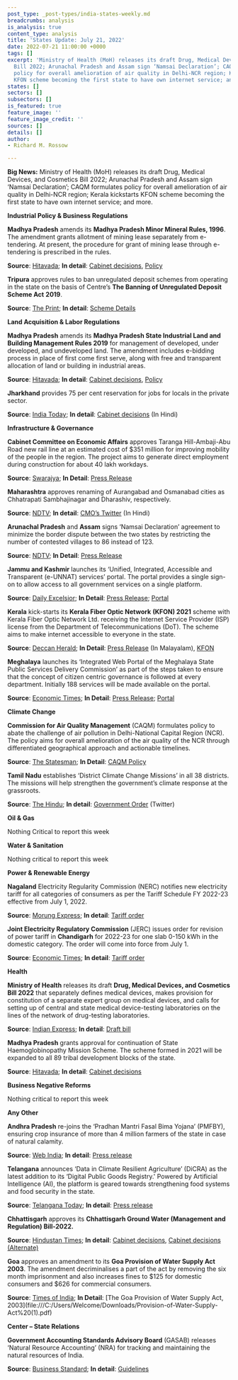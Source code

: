 ```yaml
---
post_type: _post-types/india-states-weekly.md
breadcrumbs: analysis
is_analysis: true
content_type: analysis
title: 'States Update: July 21, 2022'
date: 2022-07-21 11:00:00 +0000
tags: []
excerpt: 'Ministry of Health (MoH) releases its draft Drug, Medical Devices, and Cosmetics
  Bill 2022; Arunachal Pradesh and Assam sign ‘Namsai Declaration’; CAQM formulates
  policy for overall amelioration of air quality in Delhi-NCR region; Kerala kickstarts
  KFON scheme becoming the first state to have own internet service; and more. '
states: []
sectors: []
subsectors: []
is_featured: true
feature_image: ''
feature_image_credit: ''
sources: []
details: []
author:
- Richard M. Rossow

---
```

**Big News:** Ministry of Health (MoH) releases its draft Drug, Medical Devices, and Cosmetics Bill 2022; Arunachal Pradesh and Assam sign ‘Namsai Declaration’; CAQM formulates policy for overall amelioration of air quality in Delhi-NCR region; Kerala kickstarts KFON scheme becoming the first state to have own internet service; and more.

**Industrial Policy & Business Regulations**

**Madhya Pradesh** amends its **Madhya Pradesh Minor Mineral Rules, 1996**. The amendment grants allotment of mining lease separately from e-tendering. At present, the procedure for grant of mining lease through e-tendering is prescribed in the rules.

**Source**: [Hitavada](https://www.thehitavada.com/Encyc/2022/7/16/New-scheme-of-Hemoglobinopathy-Diagnosis-Programme-approved.html); **In detail**: [Cabinet decisions](https://www.mpinfo.org/Home/CabinetDetails?newsid=220715S2&fontname=FontEnglish&LocID=32&pubdate=07/15/2022), [Policy](https://ibm.gov.in/writereaddata/files/10252016175254Mineral%20digest%20MP.pdf)

**Tripura** approves rules to ban unregulated deposit schemes from operating in the state on the basis of Centre’s **The Banning of Unregulated Deposit Scheme Act** **2019**.

**Source**: [The Print](https://theprint.in/india/tripura-approves-rules-to-ban-ponzi-schemes/1036735/); **In detail**: [Scheme Details](https://egazette.nic.in/WriteReadData/2019/209476.pdf)

**Land Acquisition & Labor Regulations**

**Madhya Pradesh** amends its **Madhya Pradesh State Industrial Land and Building Management Rules 2019** for management of developed, under developed, and undeveloped land. The amendment includes e-bidding process in place of first come first serve, along with free and transparent allocation of land or building in industrial areas.

**Source**: [Hitavada](https://www.thehitavada.com/Encyc/2022/7/16/New-scheme-of-Hemoglobinopathy-Diagnosis-Programme-approved.html); **In detail**: [Cabinet decisions](https://www.mpinfo.org/Home/CabinetDetails?newsid=220715S2&fontname=FontEnglish&LocID=32&pubdate=07/15/2022), [Policy](https://invest.mp.gov.in/EoDB_doc/act-and-rules-doc/1Land_Rules_2019.pdf)

**Jharkhand** provides 75 per cent reservation for jobs for locals in the private sector.

**Source**: [India Today](https://www.indiatoday.in/india/story/jharkhand-cabinet-free-electricity-reservations-locals-private-sectors-hemant-soren-1976169-2022-07-15); **In detail**: [Cabinet decisions](https://cm.jharkhand.gov.in/sites/default/files/cabinet_decision_15_07_2022%28Hindi%29.pdf) (In Hindi)

**Infrastructure & Governance**

**Cabinet Committee on Economic Affairs** approves Taranga Hill-Ambaji-Abu Road new rail line at an estimated cost of $351 million for improving mobility of the people in the region. The project aims to generate direct employment during construction for about 40 lakh workdays.

**Source**: [Swarajya](https://swarajyamag.com/news-brief/new-rail-line-connecting-taranga-hill-and-ambaji-in-gujarat-and-abu-road-in-rajasthan-given-green-light); **In Detail**: [Press Release](https://pib.gov.in/PressReleasePage.aspx?PRID=1841202)

**Maharashtra** approves renaming of Aurangabad and Osmanabad cities as Chhatrapati Sambhajinagar and Dharashiv, respectively.

**Source**: [NDTV](https://www.ndtv.com/india-news/auranagabad-renamed-eknath-shinde-maharashtra-news-eknath-shinde-cabinet-approves-renaming-of-2-maharashtra-cities-3163570); **In detail**: [CMO’s Twitter](https://twitter.com/CMOMaharashtra/status/1548226043147735045) (In Hindi)

**Arunachal Pradesh** and **Assam** signs ‘Namsai Declaration’ agreement to minimize the border dispute between the two states by restricting the number of contested villages to 86 instead of 123.

**Source**: [NDTV](https://www.ndtv.com/india-news/namsai-declaration-assam-arunachal-pradesh-agree-to-resolve-decades-old-border-dispute-3163025); **In Detail**: [Press Release](https://dipr.assam.gov.in/sites/default/files/swf_utility_folder/departments/dipr_webcomindia_org_oid_4/menu/document/assam-arunachal_cms_talk.pdf)

**Jammu and Kashmir** launches its ‘Unified, Integrated, Accessible and Transparent (e-UNNAT) services’ portal. The portal provides a single sign-on to allow access to all government services on a single platform.

**Source**: [Daily Excelsior](https://www.dailyexcelsior.com/chief-secretary-launches-e-unnat-portal-in-jk/); **In Detail**: [Press Release](http://new.jkdirinf.in/NewsDescription.aspx?ID=89882); [Portal](https://eunnat.jk.gov.in/pages/Home.aspx)

**Kerala** kick-starts its **Kerala Fiber Optic Network** **(KFON) 2021** scheme with Kerala Fiber Optic Network Ltd. receiving the Internet Service Provider (ISP) license from the Department of Telecommunications (DoT). The scheme aims to make internet accessible to everyone in the state.

**Source**: [Deccan Herald](https://www.deccanherald.com/national/south/kerala-becomes-first-state-to-have-own-internet-service-1126715.html); **In Detail**: [Press Release](https://kerala.gov.in/articledetail/MzQ3MjM5OTgzLjY0/0) (In Malayalam), [KFON](https://kfon.kerala.gov.in/)

**Meghalaya** launches its ‘Integrated Web Portal of the Meghalaya State Public Services Delivery Commission’ as part of the steps taken to ensure that the concept of citizen centric governance is followed at every department. Initially 188 services will be made available on the portal.

**Source**: [Economic Times](https://economictimes.indiatimes.com/news/india/meghalaya-cm-conrad-k-sangma-launches-integrated-web-portal-of-state-public-services/articleshow/92906240.cms); **In Detail**: [Press Release](https://meghalaya.gov.in/press/content/42871); [Portal](http://mspsdc.meghalaya.gov.in/indextest.htm)

**Climate Change**

**Commission for Air Quality Management** (CAQM) formulates policy to abate the challenge of air pollution in Delhi-National Capital Region (NCR). The policy aims for overall amelioration of the air quality of the NCR through differentiated geographical approach and actionable timelines.

**Source**: [The Statesman](https://www.thestatesman.com/cities/delhi/caqm-formulates-comprehensive-policy-abate-menace-air-pollution-delhi-ncr-1503089768.html); **In Detail**: [CAQM Policy](http://caqm.nic.in/WriteReadData/RTF/Final%2006_07_22_%20Policy%20to%20curb%20air%20poluution%20in%20NCR_17.56%20hrsc8674c7b-6f35-4744-8079-afc085553298.pdf)

**Tamil Nadu** establishes ‘District Climate Change Missions’ in all 38 districts. The missions will help strengthen the government’s climate response at the grassroots.

**Source**: [The Hindu](https://www.thehindu.com/news/national/tamil-nadu/tamil-nadu-sets-up-climate-change-missions-in-all-38-districts/article65635181.ece); **In detail**: [Government Order](https://twitter.com/supriyasahuias/status/1547140316658302978) (Twitter)

**Oil & Gas**

Nothing Critical to report this week

**Water & Sanitation**

Nothing critical to report this week

**Power & Renewable Energy**

**Nagaland** Electricity Regularity Commission (NERC) notifies new electricity tariff for all categories of consumers as per the Tariff Schedule FY 2022-23 effective from July 1, 2022.

**Source**: [Morung Express](https://morungexpress.com/nerc-notifies-new-electricity-tariff); **In detail**: [Tariff order](http://www.nerc.org.in/images/doc/DPN_Tariff_Petition_for_FY_2022-23_and_APR_for_2021-22.pdf)

**Joint Electricity Regulatory Commission** (JERC) issues order for revision of power tariff in **Chandigarh** for 2022-23 for one slab 0-150 kWh in the domestic category. The order will come into force from July 1.

**Source**: [Economic Times](https://energy.economictimes.indiatimes.com/news/power/chandigarh-after-3-yrs-jerc-hikes-power-tariff-but-only-in-1-slab/92863674); **In detail**: [Tariff order](http://jercuts.gov.in/writereaddata/UploadFile/MYT%20ORDER_1094.pdf)

**Health**

**Ministry of Health** releases its draft **Drug, Medical Devices, and Cosmetics Bill 2022** that separately defines medical devices, makes provision for constitution of a separate expert group on medical devices, and calls for setting up of central and state medical device-testing laboratories on the lines of the network of drug-testing laboratories.

**Source**: [Indian Express](https://indianexpress.com/article/india/govt-regulation-medical-devices-e-pharmacies-penalties-clinical-trials-new-bill-8019804/); **In detail**: [Draft bill](https://main.mohfw.gov.in/sites/default/files/Drugs%2C%20Medical%20Devices%20and%20Cosmetics%20Bill.pdf)

**Madhya Pradesh** grants approval for continuation of State Haemoglobinopathy Mission Scheme. The scheme formed in 2021 will be expanded to all 89 tribal development blocks of the state.

**Source**: [Hitavada](https://www.thehitavada.com/Encyc/2022/7/16/New-scheme-of-Hemoglobinopathy-Diagnosis-Programme-approved.html); **In detail**: [Cabinet decisions](https://www.mpinfo.org/Home/CabinetDetails?newsid=220715S2&fontname=FontEnglish&LocID=32&pubdate=07/15/2022)

**Business Negative Reforms**

Nothing critical to report this week

**Any Other**

**Andhra Pradesh** re-joins the ‘Pradhan Mantri Fasal Bima Yojana’ (PMFBY), ensuring crop insurance of more than 4 million farmers of the state in case of natural calamity.

**Source**: [Web India](https://news.webindia123.com/news/articles/India/20220713/3962109.html); **In detail**: [Press release](https://ipr.ap.nic.in/images/press-releases/agriculture%20review%20with%20central%20minister.pdf)

**Telangana** announces ‘Data in Climate Resilient Agriculture’ (DiCRA) as the latest addition to its ‘Digital Public Goods Registry.' Powered by Artificial Intelligence (AI), the platform is geared towards strengthening food systems and food security in the state.

**Source**: [Telangana Today](https://telanganatoday.com/telangana-govt-announces-dicra-in-partnership-with-undp); **In detail**: [Press release](https://www.undp.org/news/announcing-dicra-digital-public-good-harnesses-open-source-tech-boost-climate-resilient-agriculture)

**Chhattisgarh** approves its **Chhattisgarh Ground Water (Management and Regulation) Bill-2022.**

**Source**: [Hindustan Times](https://www.hindustantimes.com/india-news/chhattisgarh-govt-increases-additional-excise-duty-on-liquor-101657810736796.html); **In detail**: [Cabinet decisions](https://dprcg.gov.in/post/1657760542/Raipur_:_Cabinet_Meeting_), [Cabinet decisions (Alternate)](https://www.indianemployees.com/cabinet-decision/details/cabinet-decisions-chhattisgarh-cg-14-07-2022)

**Goa** approves an amendment to its **Goa Provision of Water Supply Act 2003**. The amendment decriminalises a part of the act by removing the six month imprisonment and also increases fines to $125 for domestic consumers and $626 for commercial consumers.

**Source**: [Times of India](https://timesofindia.indiatimes.com/city/goa/goa-govt-moves-to-decriminalise-water-supply-act-hikes-fines/articleshow/92853655.cms); **In Detail**: \[The Goa Provision of Water Supply Act, 2003\](file:///C:/Users/Welcome/Downloads/Provision-of-Water-Supply-Act%20(1).pdf)

**Center – State Relations**

**Government Accounting Standards Advisory Board** (GASAB) releases ‘Natural Resource Accounting’ (NRA) for tracking and maintaining the natural resources of India.

**Source**: [Business Standard](https://www.business-standard.com/article/economy-policy/govt-releases-natural-resource-accounting-to-track-mineral-energy-deposits-122071501430_1.html); **In detail**: [Guidelines](http://gasab.gov.in/gasab/pdf/Guidelines_June2022.pdf)